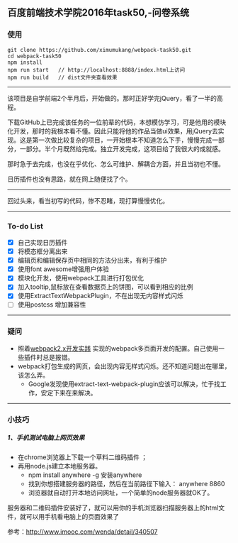 ## 百度前端技术学院2016年task50,-问卷系统
### 使用
  ```
  git clone https://github.com/ximumukang/webpack-task50.git
  cd webpack-task50
  npm install
  npm run start   // http://localhost:8888/index.html上访问
  npm run build   // dist文件夹查看效果

  ```
---
该项目是自学前端2个半月后，开始做的。那时正好学完jQuery，看了一半的高程。
 
下载GitHub上已完成该任务的一位前辈的代码，本想模仿学习，可是他用的模块化开发，那时的我根本看不懂。因此只能将他的作品当做ui效果，用jQuery去实现。这是第一次做比较复杂的项目，一开始根本不知道怎么下手，慢慢完成一部分，一部分。半个月既然给完成。独立开发完成，这项目给了我很大的成就感。
 
那时急于去完成，也没在乎优化、怎么可维护、解耦合方面，并且当初也不懂。
 
日历插件也没有思路，就在网上随便找了个。

---
回过头来，看当初写的代码，惨不忍睹，现打算慢慢优化。

---

### To-do List

- [x] 自己实现日历插件
- [x] 将模态框分离出来
- [x] 编辑页和编辑保存页中相同的方法分出来，有利于维护
- [x] 使用font awesome增强用户体验
- [x] 模块化开发，使用webpack工具进行打包优化
- [x] 加入tooltip,鼠标放在查看数据页上的饼图，可以看到相应的比例
- [x] 使用ExtractTextWebpackPlugin，不在出现无内容样式闪烁
- [ ] 使用postcss 增加兼容性

 ---
### 疑问
- 照着[webpack2.x开发实践](https://zhuanlan.zhihu.com/p/26645496)
实现的webpack多页面开发的配置。自己使用一些插件时总是报错。
- webpack打包生成的网页，会出现内容无样式闪烁。还不知道问题出在哪里，该怎么弄。
  - Google发现使用extract-text-webpack-plugin应该可以解决，忙于找工作，安定下来在来解决。
---
### 小技巧
##### 1、手机测试电脑上网页效果
- 在chrome浏览器上下载一个草料二维码插件 ；
-  再用node.js建立本地服务器。
    - npm install anywhere -g  安装anywhere
    - 找到你想搭建服务器的路径，然后在当前路径下输入： anywhere 8860
    - 浏览器就自动打开本地访问网址，一个简单的node服务器就OK了。

服务器和二维码插件安装好了，就可以用你的手机浏览器扫描服务器上的html文件，就可以用手机看电脑上的页面效果了

参考：http://www.imooc.com/wenda/detail/340507




